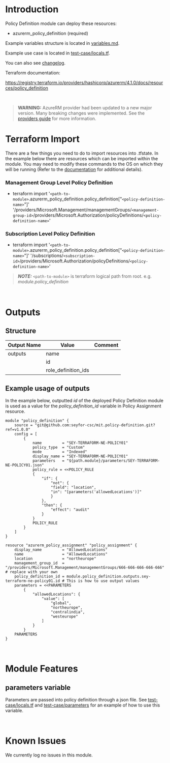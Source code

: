 # Introduction
Policy Definition module can deploy these resources:
* azurerm_policy_definition (required)

Example variables structure is located in [variables.md](variables.md).

Example use case is located in [test-case/locals.tf](test-case/locals.tf).

You can also see [changelog](CHANGELOG.md).

Terraform documentation:

https://registry.terraform.io/providers/hashicorp/azurerm/4.1.0/docs/resources/policy_definition

&nbsp;

> **WARNING:** AzureRM provider had been updated to a new major version. Many breaking changes were implemented. See the [providers guide](https://registry.terraform.io/providers/hashicorp/azurerm/latest/docs/guides/4.0-upgrade-guide) for more information.

# Terraform Import
There are a few things you need to do to import resources into .tfstate. In the example below there are resources which can be imported within the module. You may need to modify these commands to the OS on which they will be running (Refer to the [documentation](https://developer.hashicorp.com/terraform/cli/commands/import#example-import-into-resource-configured-with-for_each) for additional details).
### Management Group Level Policy Definition
* terraform import '`<path-to-module>`.azurerm_policy_definition.policy_definition["`<policy-definition-name>`"]' '/providers/Microsoft.Management/managementGroups/`<management-group-id>`/providers/Microsoft.Authorization/policyDefinitions/`<policy-definition-name>`'
### Subscription Level Policy Definition
* terraform import '`<path-to-module>`.azurerm_policy_definition.policy_definition["`<policy-definition-name>`"]' '/subscriptions/`<subscription-id>`/providers/Microsoft.Authorization/policyDefinitions/`<policy-definition-name>`'

>**_NOTE:_** `<path-to-module>` is terraform logical path from root. e.g. _module.policy\_definition_

&nbsp;

# Outputs
## Structure

| Output Name | Value               | Comment |
| ----------- | ------------------- | ------- |
| outputs     | name                |         |
|             | id                  |         |
|             | role_definition_ids |         |


## Example usage of outputs
In the example below, outputted _id_ of the deployed Policy Definition module is used as a value for the _policy\_definition\_id_ variable in Policy Assignment resource.
```
module "policy_definition" {
    source = "git@github.com:seyfor-csc/mit.policy-definition.git?ref=v1.0.0"
    config = [
        {
            name         = "SEY-TERRAFORM-NE-POLICY01"
            policy_type  = "Custom"
            mode         = "Indexed"
            display_name = "SEY-TERRAFORM-NE-POLICY01"
            parameters   = "${path.module}/parameters/SEY-TERRAFORM-NE-POLICY01.json"
            policy_rule = <<POLICY_RULE
            {
                "if": {
                    "not": {
                    "field": "location",
                    "in": "[parameters('allowedLocations')]"
                    }
                },
                "then": {
                    "effect": "audit"
                }
            }
            POLICY_RULE
        }
    ]
}

resource "azurerm_policy_assignment" "policy_assignment" {
    display_name         = "AllowedLocations"
    name                 = "AllowedLocations"
    location             = "northeurope"
    management_group_id  = "/providers/Microsoft.Management/managementGroups/666-666-666-666-666" # replace with your own
    policy_definition_id = module.policy_definition.outputs.sey-terraform-ne-policy01.id # This is how to use output values
    parameters = <<PARAMETERS
        {
            "allowedLocations": {
                "value": [
                    "global",
                    "northeurope",
                    "centralindia",
                    "westeurope"
                ]
            }
        }
    PARAMETERS
}
```

&nbsp;

# Module Features
## parameters variable
Parameters are passed into policy definition through a json file. See [test-case/locals.tf](test-case/locals.tf) and [test-case/parameters](test-case/parameters) for an example of how to use this variable.

&nbsp;

# Known Issues
We currently log no issues in this module.
